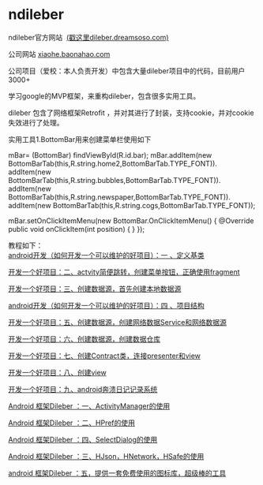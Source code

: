 # ndileber

ndileber官方网站  [(戳这里dileber.dreamsoso.com)][18]

公司网站 [xiaohe.baonahao.com][19]

公司项目（爱校：本人负责开发）中包含大量dileber项目中的代码，目前用户3000+

学习google的MVP框架，来重构dileber，包含很多实用工具。  

dileber 包含了网络框架Retrofit ，并对其进行了封装，支持cookie，并对cookie失效进行了处理。  



实用工具1.BottomBar用来创建菜单栏使用如下  


mBar= (BottomBar) findViewById(R.id.bar);
        mBar.addItem(new BottomBarTab(this,R.string.home2,BottomBarTab.TYPE_FONT)).
                addItem(new BottomBarTab(this,R.string.bubbles,BottomBarTab.TYPE_FONT)).
                addItem(new BottomBarTab(this,R.string.newspaper,BottomBarTab.TYPE_FONT)).
                addItem(new BottomBarTab(this,R.string.cogs,BottomBarTab.TYPE_FONT));

mBar.setOnClickItemMenu(new BottomBar.OnClickItemMenu() {
            @Override
            public void onClickItem(int position) {
           }
});

教程如下：  
[android开发（如何开发一个可以维护的好项目）：一 、定义基类][1]


[开发一个好项目：二、actvity简便跳转，创建菜单按钮，正确使用fragment][2]


[开发一个好项目：三、创建数据源，首先创建本地数据源][3]


[android开发（如何开发一个可以维护的好项目）：四 、项目结构][4]


[开发一个好项目：五、创建数据源，创建网络数据Service和网络数据源][5]


[开发一个好项目：六、创建数据源，创建数据仓库][6]


[开发一个好项目：七、创建Contract类，连接presenter和view][7]


[开发一个好项目：八、创建view][8]

[开发一个好项目：九、android奔溃日记记录系统][9]

[Android 框架Dileber ：一、ActivityManager的使用][10]

[Android 框架Dileber ：二、HPref的使用][11]

[Android 框架Dileber ：四、SelectDialog的使用][12]

[Android 框架Dileber ：三、HJson，HNetwork，HSafe的使用][14]

[android 框架Dileber ：五，提供一套免费使用的图标库，超级棒的工具][13]






  [1]: http://blog.csdn.net/s297165331/article/details/53006941
  [2]: http://blog.csdn.net/s297165331/article/details/53006947
  [3]: http://blog.csdn.net/s297165331/article/details/53006956
  [4]: http://blog.csdn.net/s297165331/article/details/53006959
  [5]: http://blog.csdn.net/s297165331/article/details/53006968
  [6]: http://blog.csdn.net/s297165331/article/details/53008061
  [7]: http://blog.csdn.net/s297165331/article/details/53008083
  [8]: http://blog.csdn.net/s297165331/article/details/53008096
  [9]: http://blog.csdn.net/s297165331/article/details/57077261
  [10]: http://blog.csdn.net/s297165331/article/details/53045048
  [11]: http://blog.csdn.net/s297165331/article/details/53045055
  [12]: http://blog.csdn.net/s297165331/article/details/57077342
  [13]: http://blog.csdn.net/s297165331/article/details/69684454
  [14]: http://blog.csdn.net/s297165331/article/details/69689390
  [18]: http://dileber.dreamsoso.com
  [19]: http://xiaohe.baonahao.com/ixiao.html
